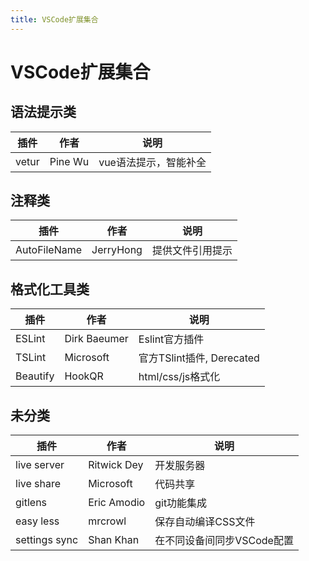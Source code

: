 ```yaml
---
title: VSCode扩展集合
---
```


# VSCode扩展集合

## 语法提示类

|插件|作者|说明|
|---|---|---|
|vetur|Pine Wu|vue语法提示，智能补全|

## 注释类

|插件|作者|说明|
|---|---|---|
|AutoFileName|JerryHong|提供文件引用提示|

## 格式化工具类

|插件|作者|说明|
|---|---|---|
|ESLint|Dirk Baeumer|Eslint官方插件|
|TSLint|Microsoft|官方TSlint插件, Derecated|
|Beautify|HookQR|html/css/js格式化|


## 未分类

|插件|作者|说明|
|---|---|---|
|live server|Ritwick Dey|开发服务器|
|live share|Microsoft|代码共享|
|gitlens|Eric Amodio|git功能集成|
|easy less|mrcrowl|保存自动编译CSS文件|
|settings sync|Shan Khan|在不同设备间同步VSCode配置|
